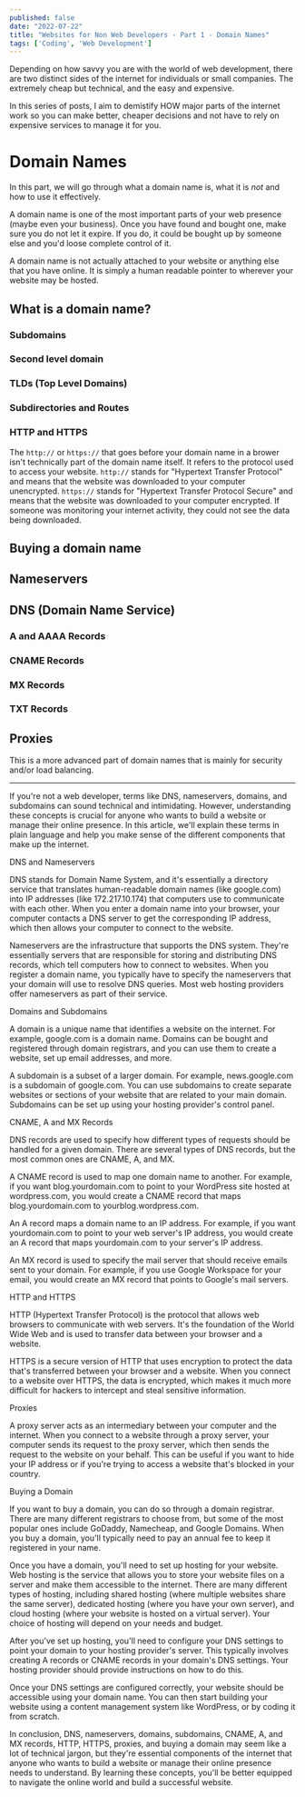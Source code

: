 ```yaml
---
published: false
date: "2022-07-22"
title: "Websites for Non Web Developers - Part 1 - Domain Names"
tags: ['Coding', 'Web Development']
---
```


Depending on how savvy you are with the world of web development, there are two distinct sides of the internet for individuals or small companies. The extremely cheap but technical, and the easy and expensive.

In this series of posts, I aim to demistify HOW major parts of the internet work so you can make better, cheaper decisions and not have to rely on expensive services to manage it for you.

# Domain Names
In this part, we will go through what a domain name is, what it is *not* and how to use it effectively. 

A domain name is one of the most important parts of your web presence (maybe even your business). Once you have found and bought one, make sure you do not let it expire. If you do, it could be bought up by someone else and you'd loose complete control of it.

A domain name is not actually attached to your website or anything else that you have online. It is simply a human readable pointer to wherever your website may be hosted.

## What is a domain name?
### Subdomains
### Second level domain
### TLDs (Top Level Domains)
### Subdirectories and Routes
### HTTP and HTTPS
The `http://` or `https://` that goes before your domain name in a brower isn't technically part of the domain name itself. It refers to the protocol used to access your website.
`http://` stands for "Hypertext Transfer Protocol" and means that the website was downloaded to your computer unencrypted.
`https://` stands for "Hypertext Transfer Protocol Secure" and means that the website was downloaded to your computer encrypted. If someone was monitoring your internet activity, they could not see the data being downloaded.

## Buying a domain name

## Nameservers

## DNS (Domain Name Service)
### A and AAAA Records
### CNAME Records
### MX Records
### TXT Records

## Proxies
This is a more advanced part of domain names that is mainly for security and/or load balancing.


---

If you're not a web developer, terms like DNS, nameservers, domains, and subdomains can sound technical and intimidating. However, understanding these concepts is crucial for anyone who wants to build a website or manage their online presence. In this article, we'll explain these terms in plain language and help you make sense of the different components that make up the internet.

DNS and Nameservers

DNS stands for Domain Name System, and it's essentially a directory service that translates human-readable domain names (like google.com) into IP addresses (like 172.217.10.174) that computers use to communicate with each other. When you enter a domain name into your browser, your computer contacts a DNS server to get the corresponding IP address, which then allows your computer to connect to the website.

Nameservers are the infrastructure that supports the DNS system. They're essentially servers that are responsible for storing and distributing DNS records, which tell computers how to connect to websites. When you register a domain name, you typically have to specify the nameservers that your domain will use to resolve DNS queries. Most web hosting providers offer nameservers as part of their service.

Domains and Subdomains

A domain is a unique name that identifies a website on the internet. For example, google.com is a domain name. Domains can be bought and registered through domain registrars, and you can use them to create a website, set up email addresses, and more.

A subdomain is a subset of a larger domain. For example, news.google.com is a subdomain of google.com. You can use subdomains to create separate websites or sections of your website that are related to your main domain. Subdomains can be set up using your hosting provider's control panel.

CNAME, A and MX Records

DNS records are used to specify how different types of requests should be handled for a given domain. There are several types of DNS records, but the most common ones are CNAME, A, and MX.

A CNAME record is used to map one domain name to another. For example, if you want blog.yourdomain.com to point to your WordPress site hosted at wordpress.com, you would create a CNAME record that maps blog.yourdomain.com to yourblog.wordpress.com.

An A record maps a domain name to an IP address. For example, if you want yourdomain.com to point to your web server's IP address, you would create an A record that maps yourdomain.com to your server's IP address.

An MX record is used to specify the mail server that should receive emails sent to your domain. For example, if you use Google Workspace for your email, you would create an MX record that points to Google's mail servers.

HTTP and HTTPS

HTTP (Hypertext Transfer Protocol) is the protocol that allows web browsers to communicate with web servers. It's the foundation of the World Wide Web and is used to transfer data between your browser and a website.

HTTPS is a secure version of HTTP that uses encryption to protect the data that's transferred between your browser and a website. When you connect to a website over HTTPS, the data is encrypted, which makes it much more difficult for hackers to intercept and steal sensitive information.

Proxies

A proxy server acts as an intermediary between your computer and the internet. When you connect to a website through a proxy server, your computer sends its request to the proxy server, which then sends the request to the website on your behalf. This can be useful if you want to hide your IP address or if you're trying to access a website that's blocked in your country.

Buying a Domain

If you want to buy a domain, you can do so through a domain registrar. There are many different registrars to choose from, but some of the most popular ones include GoDaddy, Namecheap, and Google Domains. When you buy a domain, you'll typically need to pay an annual fee to keep it registered in your name.

Once you have a domain, you'll need to set up hosting for your website. Web hosting is the service that allows you to store your website files on a server and make them accessible to the internet. There are many different types of hosting, including shared hosting (where multiple websites share the same server), dedicated hosting (where you have your own server), and cloud hosting (where your website is hosted on a virtual server). Your choice of hosting will depend on your needs and budget.

After you've set up hosting, you'll need to configure your DNS settings to point your domain to your hosting provider's server. This typically involves creating A records or CNAME records in your domain's DNS settings. Your hosting provider should provide instructions on how to do this.

Once your DNS settings are configured correctly, your website should be accessible using your domain name. You can then start building your website using a content management system like WordPress, or by coding it from scratch.

In conclusion, DNS, nameservers, domains, subdomains, CNAME, A, and MX records, HTTP, HTTPS, proxies, and buying a domain may seem like a lot of technical jargon, but they're essential components of the internet that anyone who wants to build a website or manage their online presence needs to understand. By learning these concepts, you'll be better equipped to navigate the online world and build a successful website.
